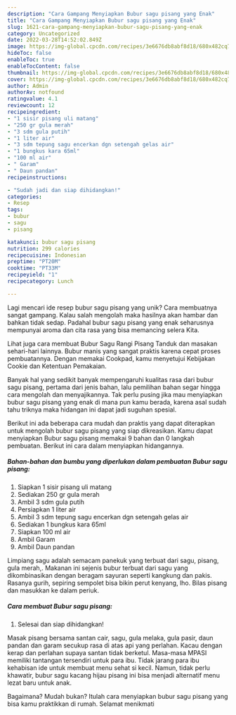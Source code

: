 ```yaml
---
description: "Cara Gampang Menyiapkan Bubur sagu pisang yang Enak"
title: "Cara Gampang Menyiapkan Bubur sagu pisang yang Enak"
slug: 1621-cara-gampang-menyiapkan-bubur-sagu-pisang-yang-enak
category: Uncategorized
date: 2022-03-28T14:52:02.849Z
image: https://img-global.cpcdn.com/recipes/3e6676db8abf8d18/680x482cq70/bubur-sagu-pisang-foto-resep-utama.jpg
hideToc: false
enableToc: true
enableTocContent: false
thumbnail: https://img-global.cpcdn.com/recipes/3e6676db8abf8d18/680x482cq70/bubur-sagu-pisang-foto-resep-utama.jpg
cover: https://img-global.cpcdn.com/recipes/3e6676db8abf8d18/680x482cq70/bubur-sagu-pisang-foto-resep-utama.jpg
author: Admin
authorAv: notfound
ratingvalue: 4.1
reviewcount: 12
recipeingredient:
- "1 sisir pisang uli matang"
- "250 gr gula merah"
- "3 sdm gula putih"
- "1 liter air"
- "3 sdm tepung sagu encerkan dgn setengah gelas air"
- "1 bungkus kara 65ml"
- "100 ml air"
- " Garam"
- " Daun pandan"
recipeinstructions:

- "Sudah jadi dan siap dihidangkan!"
categories:
- Resep
tags:
- bubur
- sagu
- pisang

katakunci: bubur sagu pisang 
nutrition: 299 calories
recipecuisine: Indonesian
preptime: "PT20M"
cooktime: "PT33M"
recipeyield: "1"
recipecategory: Lunch

---
```





Lagi mencari ide resep bubur sagu pisang yang unik? Cara membuatnya sangat gampang. Kalau salah mengolah maka hasilnya akan hambar dan bahkan tidak sedap. Padahal bubur sagu pisang yang enak seharusnya mempunyai aroma dan cita rasa yang bisa memancing selera Kita.





Lihat juga cara membuat Bubur Sagu Rangi Pisang Tanduk dan masakan sehari-hari lainnya. Bubur manis yang sangat praktis karena cepat proses pembuatannya. Dengan memakai Cookpad, kamu menyetujui Kebijakan Cookie dan Ketentuan Pemakaian.

Banyak hal yang sedikit banyak mempengaruhi kualitas rasa dari bubur sagu pisang, pertama dari jenis bahan, lalu pemilihan bahan segar hingga cara mengolah dan menyajikannya. Tak perlu pusing jika mau menyiapkan bubur sagu pisang yang enak di mana pun kamu berada, karena asal sudah tahu triknya maka hidangan ini dapat jadi suguhan spesial.






Berikut ini ada beberapa cara mudah dan praktis yang dapat diterapkan untuk mengolah bubur sagu pisang yang siap dikreasikan. Kamu dapat menyiapkan Bubur sagu pisang memakai 9 bahan dan 0 langkah pembuatan. Berikut ini cara dalam menyiapkan hidangannya.

<!--inarticleads1-->

##### Bahan-bahan dan bumbu yang diperlukan dalam pembuatan Bubur sagu pisang:

1. Siapkan 1 sisir pisang uli matang
1. Sediakan 250 gr gula merah
1. Ambil 3 sdm gula putih
1. Persiapkan 1 liter air
1. Ambil 3 sdm tepung sagu encerkan dgn setengah gelas air
1. Sediakan 1 bungkus kara 65ml
1. Siapkan 100 ml air
1. Ambil  Garam
1. Ambil  Daun pandan


Limpiang sagu adalah semacam panekuk yang terbuat dari sagu, pisang, gula merah,. Makanan ini sejenis bubur terbuat dari sagu yang dikombinasikan dengan beragam sayuran seperti kangkung dan pakis. Rasanya gurih, sepiring sempolet bisa bikin perut kenyang, lho. Bilas pisang dan masukkan ke dalam periuk. 

<!--inarticleads2-->

##### Cara membuat Bubur sagu pisang:


1. Selesai dan siap dihidangkan!

Masak pisang bersama santan cair, sagu, gula melaka, gula pasir, daun pandan dan garam secukup rasa di atas api yang perlahan. Kacau dengan kerap dan perlahan supaya santan tidak berketul. Masa-masa MPASI memiliki tantangan tersendiri untuk para ibu. Tidak jarang para ibu kehabisan ide untuk membuat menu sehat si kecil. Namun, tidak perlu khawatir, bubur sagu kacang hijau pisang ini bisa menjadi alternatif menu lezat baru untuk anak. 

Bagaimana? Mudah bukan? Itulah cara menyiapkan bubur sagu pisang yang bisa kamu praktikkan di rumah. Selamat menikmati
